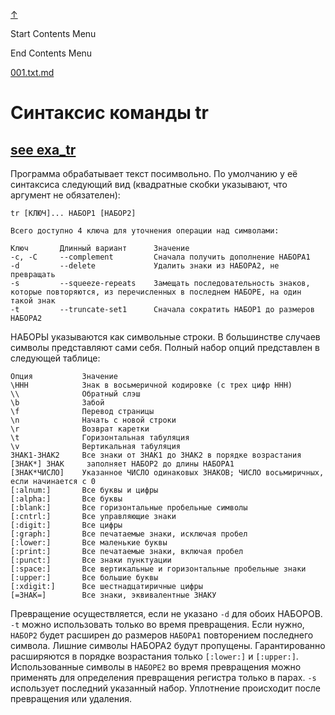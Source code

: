 
<!-- [[__TOC_]] -->

<a name=top></a>
<a class=top-link hide href=#top>↑</a>

Start Contents Menu

<!-- TOC tocDepth:1..6 chapterDepth:1..6 -->

<!-- /TOC -->

End Contents Menu

<!--
CMND: ufl_stl0 9 /home/st/REPOBARE/_repo/NBash/.arb/util.ax/tr.ram/.grot/opus.d/one.d/cntx.ins.d /home/st/REPOBARE/_repo/NBash/.arb/util.ax/tr.ram/.grot/opus.d/one.d/cntx.res.md 2

PPWD: /home/st/REPOBARE/_repo/NBash/.arb/util.ax/tr.ram/.grot/opus.d/one.d

FLOW: /home/st/REPOBARE/_repo/sta/.d/.st_rc_d.data.d/ufl_stl0/.flow.d/009_dr2m

DATE: 1731555458_14112024103738

DATX: 1731555458
-->


[001.txt.md](/REPOBARE/_repo/NBash/.arb/util.ax/tr.ram/.grot/opus.d/one.d/cntx.ins.d/001.txt.md)



# Синтаксис команды tr

## [see exa_tr](/REPOBARE/_repo/NBash/.arb/util/tr.ram/.grot/opus.d/one.d/.ins_dr/001.rcm.d/res.md)

Программа обрабатывает текст посимвольно. По умолчанию у её синтаксиса следующий вид (квадратные скобки указывают, что аргумент не обязателен):

    tr [КЛЮЧ]... НАБОР1 [НАБОР2]

```
Всего доступно 4 ключа для уточнения операции над символами:

Ключ	   Длинный вариант	    Значение
-c, -C     --complement	        Сначала получить дополнение НАБОРА1
-d	       --delete	            Удалить знаки из НАБОРА2, не превращать
-s	       --squeeze-repeats	Замещать последовательность знаков, которые повторяются, из перечисленных в последнем НАБОРЕ, на один такой знак
-t	       --truncate-set1	    Сначала сократить НАБОР1 до размеров НАБОРА2
```

НАБОРЫ указываются как символьные строки. В большинстве случаев символы представляют сами себя. Полный набор опций представлен в следующей таблице:

```
Опция	        Значение
\HHH	        Знак в восьмеричной кодировке (с трех цифр ННН)
\\	            Обратный слэш
\b	            Забой
\f	            Перевод страницы
\n	            Начать с новой строки
\r	            Возврат каретки
\t	            Горизонтальная табуляция
\v	            Вертикальная табуляция
ЗНАК1-ЗНАК2	    Все знаки от ЗНАК1 до ЗНАК2 в порядке возрастания
[ЗНАК*]	ЗНАК     заполняет НАБОР2 до длины НАБОРА1
[ЗНАК*ЧИСЛО]	Указанное ЧИСЛО одинаковых ЗНАКОВ; ЧИСЛО восьмиричных, если начинается с 0
[:alnum:]	    Все буквы и цифры
[:alpha:]	    Все буквы
[:blank:]	    Все горизонтальные пробельные символы
[:cntrl:]	    Все управляющие знаки
[:digit:]	    Все цифры
[:graph:]	    Все печатаемые знаки, исключая пробел
[:lower:]	    Все маленькие буквы
[:print:]	    Все печатаемые знаки, включая пробел
[:punct:]	    Все знаки пунктуации
[:space:]	    Все вертикальные и горизонтальные пробельные знаки
[:upper:]	    Все большие буквы
[:xdigit:]	    Все шестнадцатиричные цифры
[=ЗНАК=]	    Все знаки, эквивалентные ЗНАКУ

``````

Превращение осуществляется, если не указано `-d` для обоих НАБОРОВ. `-t` можно использовать только во время превращения. Если нужно, `НАБОР2` будет расширен до размеров `НАБОРА1` повторением последнего символа. Лишние символы НАБОРА2 будут пропущены. Гарантированно расширяются в порядке возрастания только `[:lower:]` и `[:upper:]`. Использованные символы в `НАБОРЕ2` во время превращения можно применять для определения превращения регистра только в парах. `-s` использует последний указанный набор. Уплотнение происходит после превращения или удаления.




